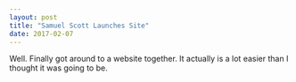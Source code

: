 ```yaml
---
layout: post
title: "Samuel Scott Launches Site"
date: 2017-02-07
---
```


Well. Finally got around to a website together. It actually is a lot easier than I thought it was going to be.
